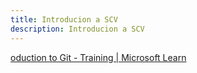 ```yaml
---
title: Introducion a SCV
description: Introducion a SCV
---
```



[oduction to Git - Training | Microsoft Learn](https://learn.microsoft.com/en-us/training/modules/intro-to-git/)